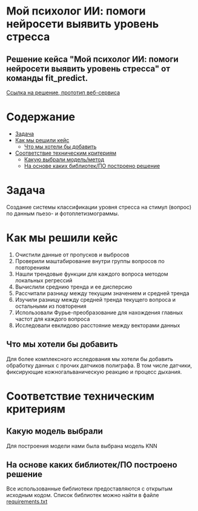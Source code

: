 # Мой психолог ИИ: помоги нейросети выявить уровень стресса

## Решение кейса "Мой психолог ИИ: помоги нейросети выявить уровень стресса" от команды **fit_predict**. 


[Ссылка на решение, прототип веб-сервиса]()

# Содержание

- [Задача](#task1)
- [Как мы решили кейс](#task2)
    - [Что мы хотели бы добавить](#task2_3)
- [Соответствие техническим критериям](#task4)
    - [Какую выбрали модель/метод](#task4_2)
    - [На основе каких библиотек/ПО построено решение](#task4_5)

# Задача <a class="anchor" id="task1"></a>

Создание системы классификации уровня стресса на стимул (вопрос) по данным пьезо- и фотоплетизмограммы. 

# Как мы решили кейс <a class="anchor" id="task2"></a>

1. Очистили данные от пропусков и выбросов
2. Проверили маштабирование внутри группы вопросов по повторениям
3. Нашли трендовые функции для каждого вопроса методом локальных регрессий
4. Вычислили среднию тренда и ее дисперсию
5. Рассчитали разницу между текущим значением и средней тренда
6. Изучили разницу между средней тренда текущего вопроса и остальными из повторения
7. Использовали Фурье-преобразование для нахождения главных частот для каждого вопроса
8. Исследовали евклидово расстояние между векторами данных




## Что мы хотели бы добавить <a class="anchor" id="task2_3"></a>
Для более комплексного исследования мы хотели бы добавить обработку данных с прочих датчиков полиграфа. В том числе датчики, фиксирующие кожногальваническую реакцию и процесс дыхания. 

# Соответствие техническим критериям <a class="anchor" id="task4"></a>
## Какую модель выбрали  <a class="anchor" id="task4_2"></a>
Для построения модели нами была выбрана модель KNN

## На основе каких библиотек/ПО построено решение  <a class="anchor" id="task4_5"></a>
Все использованные библиотеки предоставляются с открытым исходным кодом. Список библиотек можно найти в файле [requirements.txt](https://github.com/Sekai-no-uragawa/aihack_sfo/blob/main/requirements.txt)
